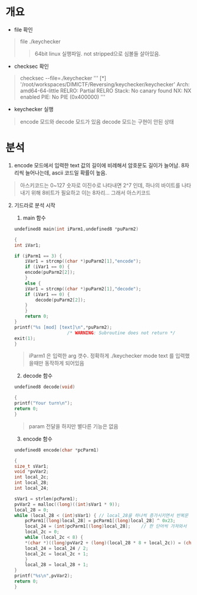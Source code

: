 # 개요
- file 확인
> file ./keychecker
>> 64bit linux 실행파일. not stripped으로 심볼들 살아있음.

- checksec 확인
> checksec --file=./keychecker
'''
[*] '/root/workspaces/DIMICTF/Reversing/keychecker/keychecker'
    Arch:     amd64-64-little
    RELRO:    Partial RELRO
    Stack:    No canary found
    NX:       NX enabled
    PIE:      No PIE (0x400000)
'''

- keychecker 실행
> encode 모드와 decode 모드가 있음
> decode 모드는 구현이 안된 상태

# 분석
1. encode 모드에서 입력한 text 값의 길이에 비례해서 암호문도 길이가 늘어남. 8자리씩 늘어나는데, ascii 코드일 확률이 높음. 
> 아스키코드는 0~127 숫자로 이진수로 나타내면 2^7 인데, 하나의 바이트를 나타내기 위해 8비트가 필요하고 이는 8자리... 그래서 아스키코드
2. 기드라로 분석 시작
    1. main 함수
    ```c    
    undefined8 main(int iParm1,undefined8 *puParm2)

    {
    int iVar1;
    
    if (iParm1 == 3) {
        iVar1 = strcmp((char *)puParm2[1],"encode");
        if (iVar1 == 0) {
        encode(puParm2[2]);
        }
        else {
        iVar1 = strcmp((char *)puParm2[1],"decode");
        if (iVar1 == 0) {
            decode(puParm2[2]);
        }
        }
        return 0;
    }
    printf("%s [mod] [text]\n",*puParm2);
                        /* WARNING: Subroutine does not return */
    exit(1);
    }
    ```
    > iParm1 은 입력한 arg 갯수. 정확하게 ./keychecker mode text 를 입력했을때만 동작하게 되어있음

    2. decode 함수
    ```c    
    undefined8 decode(void)

    {
    printf("Your turn\n");
    return 0;
    }
    ```
    > param 전달을 하지만 별다른 기능은 없음

    3. encode 함수
    ```c    
    undefined8 encode(char *pcParm1)

    {
    size_t sVar1;
    void *pvVar2;
    int local_2c;
    int local_28;
    int local_24;
    
    sVar1 = strlen(pcParm1);
    pvVar2 = malloc((long)((int)sVar1 * 9));
    local_28 = 0;
    while (local_28 < (int)sVar1) { // local_28을 하나씩 증가시키면서 반복문 진행
        pcParm1[(long)local_28] = pcParm1[(long)local_28] ^ 0x23;
        local_24 = (int)pcParm1[(long)local_28];    // 한 단어씩 가져와서
        local_2c = 0;
        while (local_2c < 8) {
        *(char *)((long)pvVar2 + (long)(local_28 * 8 + local_2c)) = (char)(local_24 % 2) + '0'; // 2진수 변환
        local_24 = local_24 / 2;
        local_2c = local_2c + 1;
        }
        local_28 = local_28 + 1;
    }
    printf("%s\n",pvVar2);
    return 0;
    }


    ```